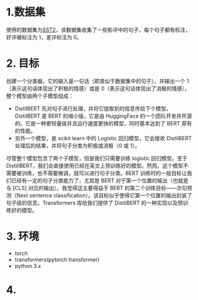 # 1.数据集
使用的数据集为[SST2](https://nlp.stanford.edu/sentiment/index.html)，该数据集收集了一些影评中的句子，每个句子都有标注，好评被标注为 1，差评标注为 0。

# 2. 目标
创建一个分类器，它的输入是一句话（即类似于数据集中的句子），并输出一个 1（表示这句话体现出了积极的情感）或是 0（表示这句话体现出了消极的情感）。整个模型由两个子模型组成：
* DistilBERT 先对句子进行处理，并将它提取到的信息传给下个模型。DistilBERT 是 BERT 的缩小版，它是由 HuggingFace 的一个团队开发并开源的。它是一种更轻量级并且运行速度更快的模型，同时基本达到了 BERT 原有的性能。
* 另外一个模型，是 scikit learn 中的 Logistic 回归模型，它会接收 DistilBERT 处理后的结果，并将句子分类为积极或消极（0 或 1）。

尽管整个模型包含了两个子模型，但是我们只需要训练 logistic 回归模型。至于 DistillBERT，我们会直接使用已经在英文上预训练好的模型。然而，这个模型不需要被训练，也不需要微调，就可以进行句子分类。BERT 训练时的一般目标让我们已经有一定的句子分类能力了，尤其是 BERT 对于第一个位置的输出（也就是与 [CLS] 对应的输出）。我觉得这主要得益于 BERT 的第二个训练目标——次句预测（Next sentence classification）。该目标似乎使得它第一个位置的输出封装了句子级的信息。Transformers 库给我们提供了 DistilBERT 的一种实现以及预训练好的模型。

# 3. 环境
* torch
* transformers(pytorch transformer)
* python 3.x

# 4. 

